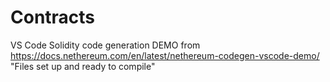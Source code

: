 # Contracts
VS Code Solidity code generation DEMO from https://docs.nethereum.com/en/latest/nethereum-codegen-vscode-demo/
"Files set up and ready to compile"
